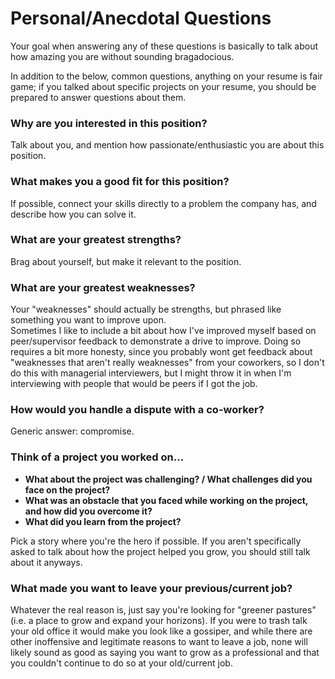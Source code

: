 # Personal/Anecdotal Questions

Your goal when answering any of these questions is basically to talk about how amazing you are without sounding bragadocious.

In addition to the below, common questions, anything on your resume is fair game; if you talked about specific projects on your resume, you should be prepared to answer questions about them.

### Why are you interested in this position?

Talk about you, and mention how passionate/enthusiastic you are about this position.

### What makes you a good fit for this position?

If possible, connect your skills directly to a problem the company has, and describe how you can solve it.

### What are your greatest strengths?

Brag about yourself, but make it relevant to the position.

### What are your greatest weaknesses?

Your "weaknesses" should actually be strengths, but phrased like something you want to improve upon.
<br>
Sometimes I like to include a bit about how I've improved myself based on peer/supervisor feedback to demonstrate a drive to improve. Doing so requires a bit more honesty, since you probably wont get feedback about "weaknesses that aren't really weaknesses" from your coworkers, so I don't do this with managerial interviewers, but I might throw it in when I'm interviewing with people that would be peers if I got the job.

### How would you handle a dispute with a co-worker?

Generic answer: compromise.

### Think of a project you worked on...
- **What about the project was challenging? / What challenges did you face on the project?**
- **What was an obstacle that you faced while working on the project, and how did you overcome it?**
- **What did you learn from the project?**

Pick a story where you're the hero if possible. If you aren't specifically asked to talk about how the project helped you grow, you should still talk about it anyways.

### What made you want to leave your previous/current job?

Whatever the real reason is, just say you're looking for "greener pastures" (i.e. a place to grow and expand your horizons). If you were to trash talk your old office it would make you look like a gossiper, and while there are other inoffensive and legitimate reasons to want to leave a job, none will likely sound as good as saying you want to grow as a professional and that you couldn't continue to do so at your old/current job.